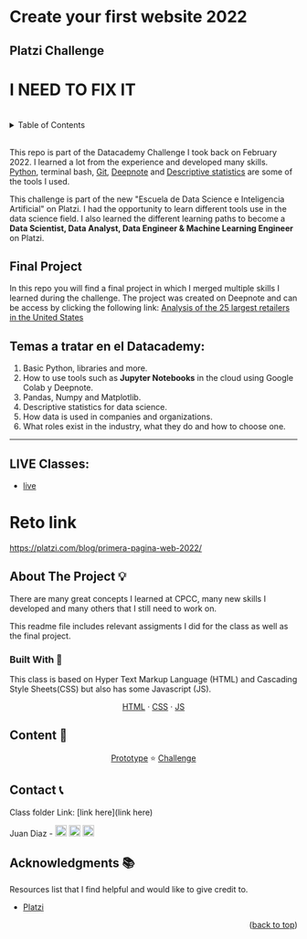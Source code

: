 <div id="top"></div>

# Create your first website 2022

## Platzi Challenge

# I NEED TO FIX IT

<br />

<!-- TABLE OF CONTENTS -->
<details>
  <summary>Table of Contents</summary>
  <ol>
    <li>
      <a href="#about-the-project">About The Project</a>
      <ul>
        <li><a href="#built-with">Built With</a></li>
      </ul>
    </li>
    <li><a href="#content">Content</a></li>
    <li><a href="#contact">Contact</a></li>
    <li><a href="#acknowledgments">Acknowledgments</a></li>
  </ol>
</details>

<br/>

This repo is part of the Datacademy Challenge I took back on February 2022. I learned a lot from the experience and developed many skills. [Python](https://platzi.com/blog/python/), terminal bash, [Git](https://git-scm.com/), [Deepnote](https://deepnote.com/) and [Descriptive statistics]() are some of the tools I used.

This challenge is part of the new "Escuela de Data Science e Inteligencia Artificial" on Platzi. I had the opportunity to learn different tools use in the data science field. I also learned the different learning paths to become a **Data Scientist, Data Analyst, Data Engineer & Machine Learning Engineer** on Platzi.

## Final Project

In this repo you will find a final project in which I merged multiple skills I learned during the challenge. The project was created on Deepnote and can be access by clicking the following link: [Analysis of the 25 largest retailers in the United States](https://deepnote.com/workspace/juandiaz-7746519b-662c-4b7c-b97f-9577567b2970/project/Proyecto-Datacademy-b6457371-4e49-4f83-96ab-1232331cf711/%2FdataProyect%2Ftemplate_proyecto_datacademy.ipynb)

## Temas a tratar en el Datacademy:

1. Basic Python, libraries and more.
2. How to use tools such as **Jupyter Notebooks** in the cloud using Google Colab y Deepnote.
3. Pandas, Numpy and Matplotlib.
4. Descriptive statistics for data science.
5. How data is used in companies and organizations.
6. What roles exist in the industry, what they do and how to choose one.

---

## LIVE Classes:

- [live](https://platzi.com/clases/2886-primera-pagina-web-2022/47916-sesion-4-15-de-marzo/)

# Reto link

https://platzi.com/blog/primera-pagina-web-2022/

<!-- ABOUT THE PROJECT -->

## About The Project 💡

There are many great concepts I learned at CPCC, many new skills I developed and many others that I still need to work on.

This readme file includes relevant assigments I did for the class as well as the final project.

<!-- BUILD WITH -->

### Built With 🔑

This class is based on Hyper Text Markup Language (HTML) and Cascading Style Sheets(CSS) but also has some Javascript (JS).

<p align="center">
    <a href="https://html.com/">HTML</a>
    ·
    <a href="https://www.w3.org/TR/CSS/#css">CSS</a>
    ·
    <a href="https://www.javascript.com/">JS</a>
  </p>

<!-- CONTENT -->

## Content 🚦

<p align="center">
    <a href="https://www.figma.com/file/BIvMK5z4qpusGfr5l3Of6s/Platzi-Live-Landing?node-id=0%3A1">Prototype</a>
	⭐
    <a href="#">Challenge</a>

  </p>

<!-- CONTACT -->

## Contact 📞

Class folder Link: [link here](link here)

Juan Diaz - <a href="https://www.linkedin.com/in/juandiaz-col/" title="linkedin"><img src="https://www.freepnglogos.com/uploads/linkedin-social-media-logo-7.png" width="20" alt="linkedin" /></a>
<a href="https://www.twitter.com/1diazdev" title="twitter"><img src="https://www.freepnglogos.com/uploads/twitter-logo-png/twitter-logo-vector-png-clipart-1.png" width="20" alt="twitter" /></a>
<a href="mailto:jdiaz028@email.cpcc.edu" title="email"><img src="https://th.bing.com/th/id/R.c1788ceb22d4f2c44e1ebba0baa045f0?rik=Xgo0FJUU748GNQ&riu=http%3a%2f%2fwww.add-tek.com%2fwp-content%2fuploads%2f2019%2f05%2femail-icon.png&ehk=43jcVRhbG574owWTo3L146ImtAi%2b2i8D84wPIcvuyAc%3d&risl=&pid=ImgRaw&r=0" width="20" alt="email" /></a>

<!-- ACKNOWLEDGMENTS -->

## Acknowledgments 📚

Resources list that I find helpful and would like to give credit to.

- [Platzi](https://www.platzi.com/)

<p align="right">(<a href="#top">back to top</a>)</p>

<!-- MARKDOWN LINKS & IMAGES -->
<!-- https://www.markdownguide.org/basic-syntax/#reference-style-links -->
